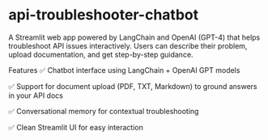 # api-troubleshooter-chatbot
A Streamlit web app powered by LangChain and OpenAI (GPT-4) that helps troubleshoot API issues interactively. Users can describe their problem, upload documentation, and get step-by-step guidance.

Features
✅ Chatbot interface using LangChain + OpenAI GPT models

✅ Support for document upload (PDF, TXT, Markdown) to ground answers in your API docs

✅ Conversational memory for contextual troubleshooting

✅ Clean Streamlit UI for easy interaction
